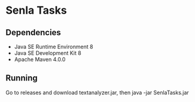 Senla Tasks
===============================================

## Dependencies

* Java SE Runtime Environment 8
* Java SE Development Kit 8
* Apache Maven 4.0.0

## Running
Go to releases and download textanalyzer.jar, then
java -jar SenlaTasks.jar
